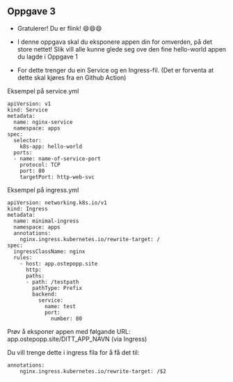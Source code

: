 ## Oppgave 3

* Gratulerer! Du er flink! :smile::smile::smile:

* I denne oppgava skal du eksponere appen din for omverden, på det store nettet! Slik vill alle kunne glede seg ove den fine hello-world appen du lagde i Oppgave 1

* For dette trenger du ein Service og en Ingress-fil. (Det er forventa at dette skal kjøres fra en Github Action)

Eksempel på service.yml

```
apiVersion: v1
kind: Service
metadata:
  name: nginx-service
  namespace: apps
spec:
  selector:
    k8s-app: hello-world
  ports:
  - name: name-of-service-port
    protocol: TCP
    port: 80
    targetPort: http-web-svc
```

Eksempel på ingress.yml

```
apiVersion: networking.k8s.io/v1
kind: Ingress
metadata:
  name: minimal-ingress
  namespace: apps
  annotations:
    nginx.ingress.kubernetes.io/rewrite-target: /
spec:
  ingressClassName: nginx
  rules:
    - host: app.ostepopp.site
      http:
      paths:
      - path: /testpath
        pathType: Prefix
        backend:
          service:
            name: test
            port:
              number: 80
```

Prøv å eksponer appen med følgande URL: app.ostepopp.site/DITT_APP_NAVN (via Ingress)

Du vill trenge dette i ingress fila for å få det til:
```
annotations:
    nginx.ingress.kubernetes.io/rewrite-target: /$2
```
